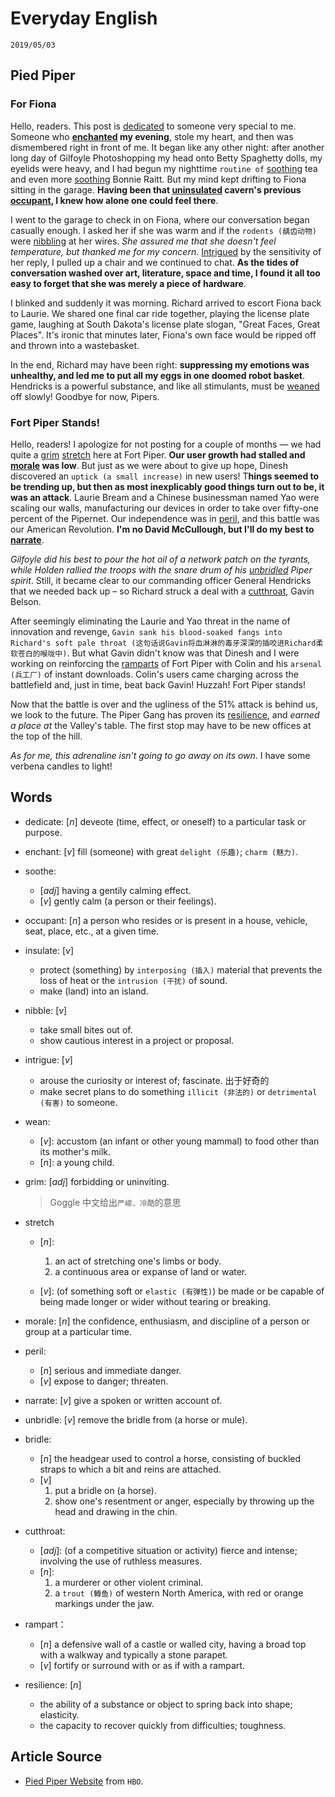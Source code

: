 Everyday English
===

`2019/05/03`

Pied Piper
---

### For Fiona
Hello, readers. This post is [dedicated](#dedicate) to someone very special to me. Someone who **[enchanted](#enchanted) my evening**, stole my heart, and then was dismembered right in front of me. It began like any other night: after another long day of Gilfoyle Photoshopping my head onto Betty Spaghetty dolls, my eyelids were heavy, and I had begun my nighttime `routine of` [soothing](#soothe) tea and even more [soothing](#soothe) Bonnie Raitt. But my mind kept drifting to Fiona sitting in the garage. **Having been that [uninsulated](#insulate) cavern's previous [occupant](#occupant), I knew how alone one could feel there**.

I went to the garage to check in on Fiona, where our conversation began casually enough. I asked her if she was warm and if the `rodents (龋齿动物)` were [nibbling](#nibble) at her wires. *She assured me that she doesn't feel temperature, but thanked me for my concern*. [Intrigued](#intrigue) by the sensitivity of her reply, I pulled up a chair and we continued to chat. **As the tides of conversation washed over art, literature, space and time, I found it all too easy to forget that she was merely a piece of hardware**.

I blinked and suddenly it was morning. Richard arrived to escort Fiona back to Laurie. We shared one final car ride together, playing the license plate game, laughing at South Dakota's license plate slogan, "Great Faces, Great Places". It's ironic that minutes later, Fiona's own face would be ripped off and thrown into a wastebasket.

In the end, Richard may have been right: **suppressing my emotions was unhealthy, and led me to put all my eggs in one doomed robot basket**. Hendricks is a powerful substance, and like all stimulants, must be [weaned](#wean) off slowly! Goodbye for now, Pipers.

### Fort Piper Stands!
Hello, readers! I apologize for not posting for a couple of months — we had quite a [grim](#grim) [stretch](#stretch) here at Fort Piper. **Our user growth had stalled and [morale](#morale) was low**. But just as we were about to give up hope, Dinesh discovered an `uptick (a small increase)` in new users! T**hings seemed to be trending up, but then as most inexplicably good things turn out to be, it was an attack**. Laurie Bream and a Chinese businessman named Yao were scaling our walls, manufacturing our devices in order to take over fifty-one percent of the Pipernet. Our independence was in [peril](#peril), and this battle was our American Revolution. **I'm no David McCullough, but I'll do my best to [narrate](#narrate)**.

*Gilfoyle did his best to pour the hot oil of a network patch on the tyrants, while Holden rallied the troops with the snare drum of his [unbridled](#unbridle) Piper spirit*. Still, it became clear to our commanding officer General Hendricks that we needed back up – so Richard struck a deal with a [cutthroat](#cutthroat), Gavin Belson.

After seemingly eliminating the Laurie and Yao threat in the name of innovation and revenge, `Gavin sank his blood-soaked fangs into Richard's soft pale throat (这句话说Gavin将血淋淋的毒牙深深的插咬进Richard柔软苍白的喉咙中)`. But what Gavin didn't know was that Dinesh and I were working on reinforcing the [ramparts](#rampart) of Fort Piper with Colin and his `arsenal (兵工厂)` of instant downloads. Colin's users came charging across the battlefield and, just in time, beat back Gavin! Huzzah! Fort Piper stands!

Now that the battle is over and the ugliness of the 51% attack is behind us, we look to the future. The Piper Gang has proven its [resilience](#resilience), and *earned a place at* the Valley's table. The first stop may have to be new offices at the top of the hill.

*As for me, this adrenaline isn't going to go away on its own*. I have some verbena candles to light!

Words
---
* <span id='dedicate'>dedicate</span>: [_n_] deveote (time, effect, or oneself) to a particular task or purpose.

* <span id='enchant'>enchant</span>: [_v_] fill (someone) with great `delight (乐趣)`; `charm (魅力)`.

* <span id='soothe'>soothe</span>:
  * [_adj_] having a gentily calming effect.
  * [_v_] gently calm (a person or their feelings).

* <span id='occupant'>occupant</span>: [_n_] a person who resides or is present in a house, vehicle, seat, place, etc., at a given time.

* <span id='insulate'>insulate</span>: [_v_]
  * protect (something) by `interposing (插入)` material that prevents the loss of heat or the `intrusion (干扰)` of sound.
  * make (land) into an island.

* <span id='nibble'>nibble</span>: [_v_]
  * take small bites out of.
  * show cautious interest in a project or proposal.

* <span id='intrigue'>intrigue</span>: [_v_]
  * arouse the curiosity or interest of; fascinate. 出于好奇的
  * make secret plans to do something `illicit (非法的)` or `detrimental (有害)` to someone.

* <span id='wean'>wean</span>:
  * [_v_]: accustom (an infant or other young mammal) to food other than its mother's milk.
  * [_n_]: a young child.

* <span id='grim'>grim</span>: [_adj_] forbidding or uninviting.
  > Goggle 中文给出`严峻、冷酷`的意思

* <span id='stretch'>stretch</span>
  * [_n_]:
    1. an act of stretching one's limbs or body.
    1. a continuous area or expanse of land or water.

  * [_v_]: (of something soft or `elastic (有弹性)`) be made or be capable of being made longer or wider without tearing or breaking.

* <span id='morale'>morale</span>: [_n_] the confidence, enthusiasm, and discipline of a person or group at a particular time.

* <span id='peril'>peril</span>:
  * [_n_] serious and immediate danger.
  * [_v_] expose to danger; threaten.

* <span id='narrate'>narrate</span>: [_v_] give a spoken or written account of.

* <span id='unbridle'>unbridle</span>: [_v_] remove the bridle from (a horse or mule).

* <span id='bridle'>bridle</span>:
  * [_n_] the headgear used to control a horse, consisting of buckled straps to which a bit and reins are attached.
  * [_v_]
    1. put a bridle on (a horse).
    1. show one's resentment or anger, especially by throwing up the head and drawing in the chin.

* <span id='cutthroat'>cutthroat</span>:
  * [_adj_]: (of a competitive situation or activity) fierce and intense; involving the use of ruthless measures.
  * [_n_]:
    1. a murderer or other violent criminal.
    1. a `trout (鳟鱼)` of western North America, with red or orange markings under the jaw.

* <span id='rampart'>rampart</span>：
  * [_n_] a defensive wall of a castle or walled city, having a broad top with a walkway and typically a stone parapet.
  * [_v_] fortify or surround with or as if with a rampart.

* <span id='resilience'>resilience</span>: [_n_]
  * the ability of a substance or object to spring back into shape; elasticity.
  * the capacity to recover quickly from difficulties; toughness.

Article Source
---

* [Pied Piper Website](http://www.piedpiper.com/blog/) from `HBO`.